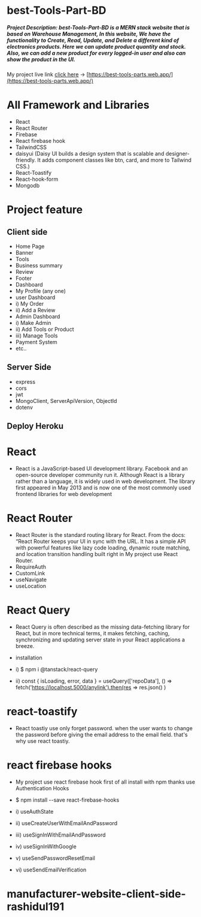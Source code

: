 # best-Tools-Part-BD

##### Project Description: best-Tools-Part-BD is a MERN stack website that is based on Warehouse Management, In this website, We have the functionality to Create, Read, Update, and Delete a different kind of electronics products. Here we can update product quantity and stock. Also, we can add a new product for every logged-in user and also can show the product in the UI.

My project live link [click here](https://best-tools-parts.web.app/) -> [https://best-tools-parts.web.app/](https://best-tools-parts.web.app/)

# All Framework and Libraries

- React
- React Router
- Firebase
- React firebase hook
- TailwindCSS
- daisyui (Daisy UI builds a design system that is scalable and designer-friendly. It adds component classes like btn, card, and more to Tailwind CSS.)
- React-Toastify
- React-hook-form
- Mongodb

# Project feature

## Client side
- Home Page
- Banner
- Tools
- Business summary
- Review
- Footer
- Dashboard
- My Profile (any one)
- user Dashboard
- i) My Order
- ii) Add a Review
- Admin Dashboard
- i) Make Admin
- ii) Add Tools or Product
- iii) Manage Tools
- Payment System
- etc..

## Server Side

- express
- cors
- jwt
- MongoClient, ServerApiVersion, ObjectId
- dotenv

## Deploy Heroku

# React

- React is a JavaScript-based UI development library. Facebook and an open-source developer community run it. Although React is a library rather than a language, it is widely used in web development. The library first appeared in May 2013 and is now one of the most commonly used frontend libraries for web development

# React Router

- React Router is the standard routing library for React. From the docs: “React Router keeps your UI in sync with the URL. It has a simple API with powerful features like lazy code loading, dynamic route matching, and location transition handling built right in My project use React Router.
- RequireAuth
- CustomLink
- useNavigate
- useLocation

# React Query

- React Query is often described as the missing data-fetching library for React, but in more technical terms, it makes fetching, caching, synchronizing and updating server state in your React applications a breeze.

- installation
- i) $ npm i @tanstack/react-query
- ii) const { isLoading, error, data } = useQuery(['repoData'], () =>
  fetch('https://localhost.5000/anylink').then(res =>
  res.json()
  )

# react-toastify

- React toastiy use only forget password. when the user wants to change the password before giving the email address to the email field. that's why use react toastiy.

# react firebase hooks

- My project use react firebase hook first of all install with npm thanks use Authentication Hooks
- $ npm install --save react-firebase-hooks

- i) useAuthState
- ii) useCreateUserWithEmailAndPassword
- iii) useSignInWithEmailAndPassword
- iv) useSignInWithGoogle
- v) useSendPasswordResetEmail
- vi) useSendEmailVerification

# manufacturer-website-client-side-rashidul191
